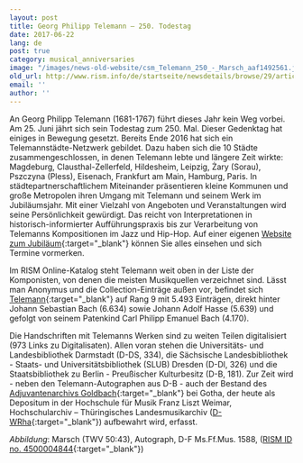 ```yaml
---
layout: post
title: Georg Philipp Telemann – 250. Todestag
date: 2017-06-22
lang: de
post: true
category: musical_anniversaries
image: "/images/news-old-website/csm_Telemann_250_-_Marsch_aaf1492561.jpg"
old_url: http://www.rism.info/de/startseite/newsdetails/browse/29/article/64/the-250th-anniversary-of-the-death-of-georg-philipp-telemann.html
email: ''
author: ''
---
```


An Georg Philipp Telemann (1681-1767) führt dieses Jahr kein Weg vorbei. Am 25. Juni jährt sich sein Todestag zum 250. Mal. Dieser Gedenktag hat einiges in Bewegung gesetzt. Bereits Ende 2016 hat sich ein Telemannstädte-Netzwerk gebildet. Dazu haben sich die 10 Städte zusammengeschlossen, in denen Telemann lebte und längere Zeit wirkte: Magdeburg, Clausthal-Zellerfeld, Hildesheim, Leipzig, Żary (Sorau), Pszczyna (Pless), Eisenach, Frankfurt am Main, Hamburg, Paris. In städtepartnerschaftlichem Miteinander präsentieren kleine Kommunen und große Metropolen ihren Umgang mit Telemann und seinem Werk im Jubiläumsjahr. Mit einer Vielzahl von Angeboten und Veranstaltungen wird seine Persönlichkeit gewürdigt. Das reicht von Interpretationen in historisch-informierter Aufführungspraxis bis zur Verarbeitung von Telemanns Kompositionen im Jazz und Hip-Hop. Auf einer eigenen [Website zum Jubiläum](http://www.telemann2017.eu/){:target="_blank"} können Sie alles einsehen und sich Termine vormerken.

Im RISM Online-Katalog steht Telemann weit oben in der Liste der Komponisten, von denen die meisten Musikquellen verzeichnet sind. Lässt man Anonymus und die Collection-Einträge außen vor, befindet sich [Telemann](https://opac.rism.info/search?View=rism&author=Telemann+Georg+Philipp){:target="_blank"} auf Rang 9 mit 5.493 Einträgen, direkt hinter Johann Sebastian Bach (6.634) sowie Johann Adolf Hasse (5.639) und gefolgt von seinem Patenkind Carl Philipp Emanuel Bach (4.170).

Die Handschriften mit Telemanns Werken sind zu weiten Teilen digitalisiert (973 Links zu Digitalisaten). Allen voran stehen die Universitäts- und Landesbibliothek Darmstadt (D-DS, 334), die Sächsische Landesbibliothek - Staats- und Universitätsbibliothek (SLUB) Dresden (D-Dl, 326) und die Staatsbibliothek zu Berlin - Preußischer Kulturbesitz (D-B, 181). Zur Zeit wird - neben den Telemann-Autographen aus D-B - auch der Bestand des [Adjuvantenarchivs Goldbach](https://opac.rism.info/search?View=rism&author=Telemann+Georg+Philipp&siglum=D-WRha){:target="_blank"} bei Gotha, der heute als Depositum in der Hochschule für Musik Franz Liszt Weimar, Hochschularchiv – Thüringisches Landesmusikarchiv ([D-WRha](http://www.hfm-weimar.de/index.php?id=343#joPageDown){:target="_blank"}) aufbewahrt wird, erfasst.

_Abbildung_: Marsch (TWV 50:43), Autograph, D-F Ms.Ff.Mus. 1588, ([RISM ID no. 4500004844](https://opac.rism.info/search?id=450004844){:target="_blank"})
